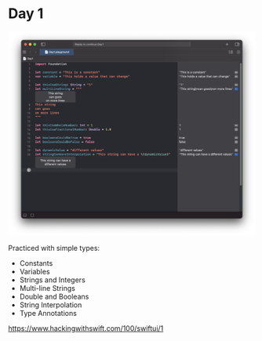 # Day 1

![Day 1](Screenshot/day1.png)

Practiced with simple types:
- Constants
- Variables
- Strings and Integers
- Multi-line Strings
- Double and Booleans
- String Interpolation
- Type Annotations

https://www.hackingwithswift.com/100/swiftui/1